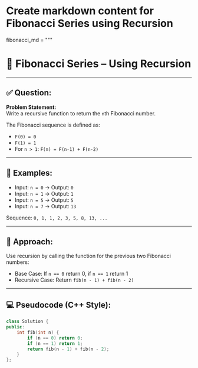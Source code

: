 # Create markdown content for Fibonacci Series using Recursion

fibonacci_md = """
# 🔁 Fibonacci Series – Using Recursion

---

## ✅ Question:

**Problem Statement:**  
Write a recursive function to return the `n`th Fibonacci number.

The Fibonacci sequence is defined as:
- `F(0) = 0`
- `F(1) = 1`
- For `n > 1`: `F(n) = F(n-1) + F(n-2)`

---

## 🧪 Examples:

- Input: `n = 0` → Output: `0`
- Input: `n = 1` → Output: `1`
- Input: `n = 5` → Output: `5`
- Input: `n = 7` → Output: `13`

Sequence: `0, 1, 1, 2, 3, 5, 8, 13, ...`

---

## 🧠 Approach:

Use recursion by calling the function for the previous two Fibonacci numbers:
- Base Case: If `n == 0` return 0, if `n == 1` return 1
- Recursive Case: Return `fib(n - 1) + fib(n - 2)`

---

## 💻 Pseudocode (C++ Style):

```cpp
class Solution {
public:
    int fib(int n) {
        if (n == 0) return 0;
        if (n == 1) return 1;
        return fib(n - 1) + fib(n - 2);
    }
};
